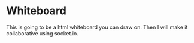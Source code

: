 # Whiteboard #

This is going to be a html whiteboard you can draw on. Then I will make it collaborative using socket.io.

